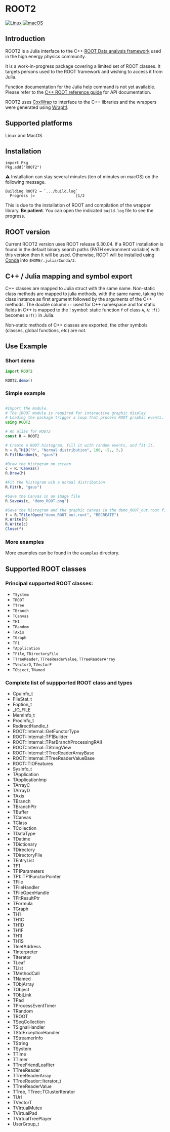 # ROOT2

[![Linux](https://github.com/JuliaHEP/ROOT2/actions/workflows/test-linux.yml/badge.svg)](https://github.com/JuliaHEP/ROOT2/actions/workflows/test-linux.yml) [![macOS](https://github.com/JuliaHEP/ROOT2/actions/workflows/test-macos.yml/badge.svg)](https://github.com/JuliaHEP/ROOT2/actions/workflows/test-macos.yml)

## Introduction

ROOT2 is a Julia interface to the C++ [ROOT Data analysis framework](https://root.cern/) used in the high energy physics community.

It is a work-in-progress package covering a limited set of ROOT classes. It targets persons used to the ROOT framework and wishing to access it from Julia.

Function documentation for the Julia help command is not yet available. Please refer to the [C++ ROOT reference guide](https://root.cern/doc/master/) for API documentation.

ROOT2 uses [CxxWrap](https://github.com/JuliaInterop/CxxWrap.jl) to interface to the C++ libraries and the wrappers were generated using [WrapIt!](https://github.com/grasph/wrapit).


## Supported platforms

Linux and MacOS.

## Installation

```
import Pkg
Pkg.add("ROOT2")
```

⚠️  Installation can stay several minutes (ten of minutes on macOS) on the following message.

```
Building ROOT2 → `.../build.log`
  Progress [=                  ]1/2
```

This is due to the installation of ROOT and compilation of the wrapper library. **Be patient**. You can open the indicated `build.log` file to see the progress.

## ROOT version

Current ROOT2 version uses ROOT release 6.30.04. If a ROOT installation is found in the default binary search paths (PATH environment variable) with this version then it will be used. Otherwise, ROOT will be installed using [Conda](https://github.com/JuliaPy/Conda.jl) into `$HOME/.julia/Conda/3`.

## C++ / Julia mapping and symbol export

C++ classes are mapped to Julia struct with the same name. Non-static class methods are mapped to julia methods, with the same name, taking the class instance as first argument followed by the arguments of the C++ methods. The double column `::` used for C++ namespace and for static fields in C++ is mapped to the ! symbol: static function `f` of class `A`, `A::f()` becomes `A!f()` in Julia.

Non-static methods of C++ classes are exported, the other symbols (classes, global functions, etc) are not.

## Use Example

### Short demo

```julia
import ROOT2

ROOT2.demo()
```

### Simple example

```julia

#Import the module.
# The iROOT module is required for interactive graphic display
# Loading the package trigger a loop that process ROOT graphic events.
using ROOT2

# An alias for ROOT2
const R = ROOT2

# Create a ROOT histogram, fill it with random events, and fit it.
h = R.TH1D("h", "Normal distribution", 100, -5., 5.)
R.FillRandom(h, "gaus")

#Draw the histogram on screen
c = R.TCanvas()
R.Draw(h)

#Fit the histogram wih a normal distribution
R.Fit(h, "gaus")

#Save the Canvas in an image file
R.SaveAs(c, "demo_ROOT.png")

#Save the histogram and the graphic canvas in the demo_ROOT_out.root file.
f = R.TFile!Open("demo_ROOT_out.root", "RECREATE")
R.Write(h)
R.Write(c)
Close(f)
```

### More examples

More examples can be found in the `examples` directory.

## Supported ROOT classes

### Principal supported ROOT classes:

  - `TSystem`
  - `TROOT`
  - `TTree`
  - `TBranch`
  - `TCanvas`
  - `TH1`
  - `TRandom`
  - `TAxis`
  - `TGraph`
  - `TF1`
  - `TApplication`
  - `TFile`, `TDirectoryFile`
  - `TTreeReader`, `TTreeReaderValue`, `TTreeReaderArray`
  - `TVectorD`, `TVectorF`
  - `TObject`, `TNamed`

### Complete list of suppported ROOT class and types

   - CpuInfo_t
   - FileStat_t
   - Foption_t
   - _IO_FILE
   - MemInfo_t
   - ProcInfo_t
   - RedirectHandle_t
   - ROOT::Internal::GetFunctorType
   - ROOT::Internal::TF1Builder
   - ROOT::Internal::TParBranchProcessingRAII
   - ROOT::Internal::TStringView
   - ROOT::Internal::TTreeReaderArrayBase
   - ROOT::Internal::TTreeReaderValueBase
   - ROOT::TIOFeatures
   - SysInfo_t
   - TApplication
   - TApplicationImp
   - TArrayC
   - TArrayD
   - TAxis
   - TBranch
   - TBranchPtr
   - TBuffer
   - TCanvas
   - TClass
   - TCollection
   - TDataType
   - TDatime
   - TDictionary
   - TDirectory
   - TDirectoryFile
   - TEntryList
   - TF1
   - TF1Parameters
   - TF1::TF1FunctorPointer
   - TFile
   - TFileHandler
   - TFileOpenHandle
   - TFitResultPtr
   - TFormula
   - TGraph
   - TH1
   - TH1C
   - TH1D
   - TH1F
   - TH1I
   - TH1S
   - TInetAddress
   - TInterpreter
   - TIterator
   - TLeaf
   - TList
   - TMethodCall
   - TNamed
   - TObjArray
   - TObject
   - TObjLink
   - TPad
   - TProcessEventTimer
   - TRandom
   - TROOT
   - TSeqCollection
   - TSignalHandler
   - TStdExceptionHandler
   - TStreamerInfo
   - TString
   - TSystem
   - TTime
   - TTimer
   - TTreeFriendLeafIter
   - TTreeReader
   - TTreeReaderArray
   - TTreeReader::Iterator_t
   - TTreeReaderValue
   - TTree, TTree::TClusterIterator
   - TUrl
   - TVectorT
   - TVirtualMutex
   - TVirtualPad
   - TVirtualTreePlayer
   - UserGroup_t
